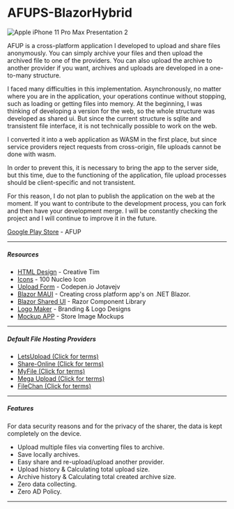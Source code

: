 # AFUPS-BlazorHybrid

![Apple iPhone 11 Pro Max Presentation 2](https://user-images.githubusercontent.com/16222645/203026089-614ada3a-4784-49e4-b295-9713b2a932cd.png)

AFUP is a cross-platform application I developed to upload and share files anonymously.
You can simply archive your files and then upload the archived file to one of the providers.
You can also upload the archive to another provider if you want, archives and uploads are developed in a one-to-many structure.

I faced many difficulties in this implementation.
Asynchronously, no matter where you are in the application, your operations continue without stopping, such as loading or getting files into memory.
At the beginning, I was thinking of developing a version for the web, so the whole structure was developed as shared ui.
But since the current structure is sqlite and transistent file interface, it is not technically possible to work on the web.

I converted it into a web application as WASM in the first place, but since service providers reject requests from cross-origin, file uploads cannot be done with wasm.

In order to prevent this, it is necessary to bring the app to the server side, but this time, due to the functioning of the application, file upload processes should be client-specific and not transistent.

For this reason, I do not plan to publish the application on the web at the moment.
If you want to contribute to the development process, you can fork and then have your development merge. I will be constantly checking the project and I will continue to improve it in the future.

[Google Play Store](https://play.google.com/store/apps/details?id=com.runaho.afup.mauiblazor) - AFUP

* * *
##### Resources
*   [HTML Design](https://www.creative-tim.com/product/paper-dashboard) - Creative Tim
*   [Icons](https://nucleoapp.com/free-icons) - 100 Nucleo Icon
*   [Upload Form](https://codepen.io/jotavejv/pen/bRdaVJ) - Codepen.io Jotavejv
*   [Blazor MAUI](https://learn.microsoft.com/en-us/aspnet/core/blazor/hybrid/tutorials/maui?view=aspnetcore-6.0) - Creating cross platform app's on .NET Blazor.
*   [Blazor Shared UI](https://learn.microsoft.com/en-us/mobile-blazor-bindings/walkthroughs/shared-web-ui) - Razor Component Library
*   [Logo Maker](https://www.namecheap.com/logo-maker/app/) - Branding & Logo Designs
*   [Mockup APP](https://studio.app-mockup.com/) - Store Image Mockups

* * *

##### Default File Hosting Providers

*   [LetsUpload (Click for terms)](https://letsupload.cc/terms)
*   [Share-Online (Click for terms)](https://share-online.is/terms)
*   [MyFile (Click for terms)](https://myfile.is/terms)
*   [Mega Upload (Click for terms)](https://megaupload.nz/terms)
*   [FileChan (Click for terms)](https://filechan.org/terms)

* * *

##### Features
For data security reasons and for the privacy of the sharer, the data is kept completely on the device.
*   Upload multiple files via converting files to archive.
*   Save locally archives.
*   Easy share and re-upload/upload another provider.
*   Upload history & Calculating total upload size.
*   Archive history & Calculating total created archive size.
*   Zero data collecting.
*   Zero AD Policy.

* * *
